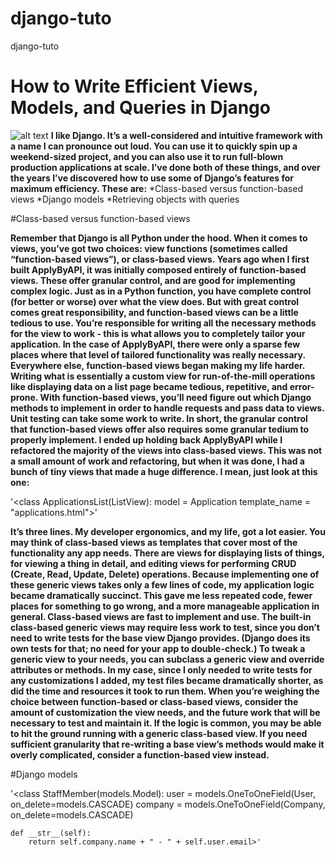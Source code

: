 # django-tuto
django-tuto
# How to Write Efficient Views, Models, and Queries in Django
![alt text](https://www.freecodecamp.org/news/content/images/size/w2000/2020/07/cover.png)
__I like Django. It’s a well-considered and intuitive framework with a name I can pronounce out loud. You can use it to quickly spin up a weekend-sized project, and you can also use it to run full-blown production applications at scale.
I’ve done both of these things, and over the years I’ve discovered how to use some of Django’s features for maximum efficiency. These are:__
	*Class-based versus function-based views
	*Django models
	*Retrieving objects with queries

#Class-based versus function-based views

__Remember that Django is all Python under the hood. When it comes to views, you’ve got two choices: view functions (sometimes called “function-based views”), or class-based views.
Years ago when I first built ApplyByAPI, it was initially composed entirely of function-based views. These offer granular control, and are good for implementing complex logic. Just as in a Python function, you have complete control (for better or worse) over what the view does.
But with great control comes great responsibility, and function-based views can be a little tedious to use. You’re responsible for writing all the necessary methods for the view to work - this is what allows you to completely tailor your application.
In the case of ApplyByAPI, there were only a sparse few places where that level of tailored functionality was really necessary. Everywhere else, function-based views began making my life harder. Writing what is essentially a custom view for run-of-the-mill operations like displaying data on a list page became tedious, repetitive, and error-prone.
With function-based views, you’ll need figure out which Django methods to implement in order to handle requests and pass data to views. Unit testing can take some work to write. In short, the granular control that function-based views offer also requires some granular tedium to properly implement.
I ended up holding back ApplyByAPI while I refactored the majority of the views into class-based views. This was not a small amount of work and refactoring, but when it was done, I had a bunch of tiny views that made a huge difference. I mean, just look at this one:__

'<class ApplicationsList(ListView):
    model = Application
    template_name = "applications.html">'

__It’s three lines. My developer ergonomics, and my life, got a lot easier.
You may think of class-based views as templates that cover most of the functionality any app needs. There are views for displaying lists of things, for viewing a thing in detail, and editing views for performing CRUD (Create, Read, Update, Delete) operations.
Because implementing one of these generic views takes only a few lines of code, my application logic became dramatically succinct. This gave me less repeated code, fewer places for something to go wrong, and a more manageable application in general.
Class-based views are fast to implement and use. The built-in class-based generic views may require less work to test, since you don’t need to write tests for the base view Django provides. (Django does its own tests for that; no need for your app to double-check.)
To tweak a generic view to your needs, you can subclass a generic view and override attributes or methods. In my case, since I only needed to write tests for any customizations I added, my test files became dramatically shorter, as did the time and resources it took to run them.
When you’re weighing the choice between function-based or class-based views, consider the amount of customization the view needs, and the future work that will be necessary to test and maintain it.
If the logic is common, you may be able to hit the ground running with a generic class-based view. If you need sufficient granularity that re-writing a base view’s methods would make it overly complicated, consider a function-based view instead.__

#Django models

'<class StaffMember(models.Model):
    user = models.OneToOneField(User, on_delete=models.CASCADE)
    company = models.OneToOneField(Company, on_delete=models.CASCADE)

    def __str__(self):
        return self.company.name + " - " + self.user.email>'





